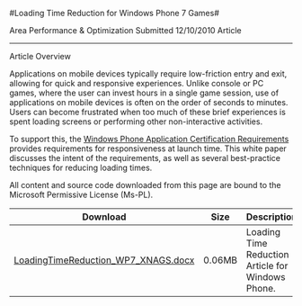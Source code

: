 #Loading Time Reduction for Windows Phone 7 Games#

Area
Performance & Optimization
Submitted
12/10/2010
Article

---

Article Overview

Applications on mobile devices typically require low-friction entry and exit, allowing for quick and responsive experiences. Unlike console or PC games, where the user can invest hours in a single game session, use of applications on mobile devices is often on the order of seconds to minutes. Users can become frustrated when too much of these brief experiences is spent loading screens or performing other non-interactive activities.

To support this, the [Windows Phone Application Certification Requirements](http://go.microsoft.com/?linkid=9730558) provides requirements for responsiveness at launch time. This white paper discusses the intent of the requirements, as well as several best-practice techniques for reducing loading times. 

All content and source code downloaded from this page are bound to the Microsoft Permissive License (Ms-PL).

Download | Size | Description
---|---|---|
[LoadingTimeReduction_WP7_XNAGS.docx](https://github.com/DDReaper/XNAGameStudio/blob/master/Documents/LoadingTimeReduction_WP7_XNAGS.docx?raw=true) | 0.06MB | Loading Time Reduction Article for Windows Phone.